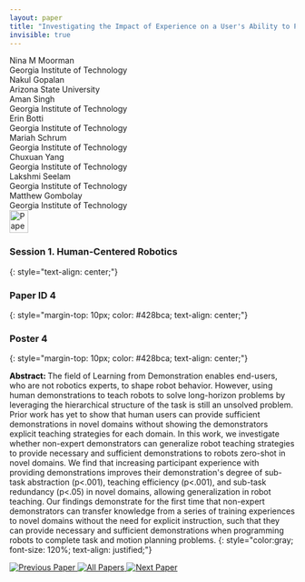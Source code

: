 ```yaml
---
layout: paper
title: "Investigating the Impact of Experience on a User's Ability to Perform Hierarchical Abstraction"
invisible: true
---
```

<div class="paper-authors">
<div class="paper-author-box">
    <div class="paper-author-name">Nina M Moorman</div>
    <div class="paper-author-uni">Georgia Institute of Technology</div>
</div>
<div class="paper-author-box">
    <div class="paper-author-name">Nakul Gopalan</div>
    <div class="paper-author-uni">Arizona State University</div>
</div>
<div class="paper-author-box">
    <div class="paper-author-name">Aman Singh</div>
    <div class="paper-author-uni">Georgia Institute of Technology</div>
</div>
<div class="paper-author-box">
    <div class="paper-author-name">Erin Botti</div>
    <div class="paper-author-uni">Georgia Institute of Technology</div>
</div>
<div class="paper-author-box">
    <div class="paper-author-name">Mariah Schrum</div>
    <div class="paper-author-uni">Georgia Institute of Technology</div>
</div>
<div class="paper-author-box">
    <div class="paper-author-name">Chuxuan Yang</div>
    <div class="paper-author-uni">Georgia Institute of Technology</div>
</div>
<div class="paper-author-box">
    <div class="paper-author-name">Lakshmi Seelam</div>
    <div class="paper-author-uni">Georgia Institute of Technology</div>
</div>
<div class="paper-author-box">
    <div class="paper-author-name">Matthew Gombolay</div>
    <div class="paper-author-uni">Georgia Institute of Technology</div>
</div>

</div><div class="paper-pdf">
<div> <a href="http://www.roboticsproceedings.org/rss19/p004.pdf"><img src="{{ site.baseurl }}/images/paper_link.png" alt="Paper Website" width = "33"  height = "40"/></a> </div>
</div>

### Session 1. Human-Centered Robotics
{: style="text-align: center;"}

### Paper ID 4
{: style="margin-top: 10px; color: #428bca; text-align: center;"}

### Poster 4
{: style="margin-top: 10px; color: #428bca; text-align: center;"}

<b style="color: black;">Abstract: </b>The field of Learning from Demonstration enables end-users, who are not robotics experts, to shape robot behavior. However, using human demonstrations to teach robots to solve long-horizon problems by leveraging the hierarchical structure of the task is still an unsolved problem. Prior work has yet to show that human users can provide sufficient demonstrations in novel domains without showing the demonstrators explicit teaching strategies for each domain. In this work, we investigate whether non-expert demonstrators can generalize robot teaching strategies to provide necessary and sufficient demonstrations to robots zero-shot in novel domains. We find that increasing participant experience with providing demonstrations improves their demonstration's degree of sub-task abstraction (p<.001), teaching efficiency (p<.001), and sub-task redundancy (p<.05) in novel domains, allowing generalization in robot teaching. Our findings demonstrate for the first time that non-expert demonstrators can transfer knowledge from a series of training experiences to novel domains without the need for explicit instruction, such that they can provide necessary and sufficient demonstrations when programming robots to complete task and motion planning problems. 
{: style="color:gray; font-size: 120%; text-align: justified;"}


<div class="paper-menu">
<a href="{{ site.baseurl }}/program/papers/003/"> <img src="{{ site.baseurl }}/images/previous_paper_icon.png" alt="Previous Paper" title="Previous Paper"/> </a>
<a href="{{ site.baseurl }}/program/papers"><img src="{{ site.baseurl }}/images/overview_icon.png" alt="All Papers" title="All Papers"/> </a>
<a href="{{ site.baseurl }}/program/papers/005/"> <img src="{{ site.baseurl }}/images/next_paper_icon.png" alt="Next Paper" title="Next Paper"/> </a>

</div>
